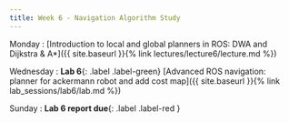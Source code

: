 ```yaml
---
title: Week 6 - Navigation Algorithm Study
---
```


Monday
: [Introduction to local and global planners in ROS: DWA and Dijkstra & A*]({{ site.baseurl }}{% link lectures/lecture6/lecture.md %})

Wednesday
: **Lab 6**{: .label .label-green} [Advanced ROS navigation: planner for ackermann robot and add cost map]({{ site.baseurl }}{% link lab_sessions/lab6/lab.md %})

Sunday
: **Lab 6 report due**{: .label .label-red }
